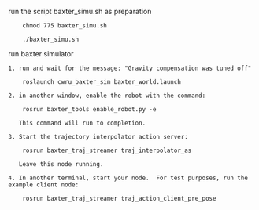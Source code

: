 run the script baxter_simu.sh as preparation

		chmod 775 baxter_simu.sh 

		./baxter_simu.sh 

run baxter simulator

	1. run and wait for the message: "Gravity compensation was tuned off"

		roslaunch cwru_baxter_sim baxter_world.launch

	2. in another window, enable the robot with the command: 
  
		rosrun baxter_tools enable_robot.py -e

	   This command will run to completion.

	3. Start the trajectory interpolator action server:

		rosrun baxter_traj_streamer traj_interpolator_as

	   Leave this node running.

	4. In another terminal, start your node.  For test purposes, run the example client node:
  
		rosrun baxter_traj_streamer traj_action_client_pre_pose
